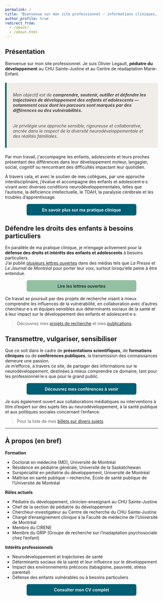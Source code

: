 ```yaml
---
permalink: /
title: "Bienvenue sur mon site professionnel — informations cliniques, profils et ressources"
author_profile: true
redirect_from: 
  - /about/
  - /about.html
---
```


<style>
  .btn {
    display: inline-block;
    padding: 0.75em 1.5em;
    border-radius: 6px;
    font-weight: 600;
    text-decoration: none;
    transition: background-color 0.3s, color 0.3s;
    font-family: inherit;
  }
  .btn-primary {
    background-color: #005f73;
    color: #fff;
  }
  .btn-primary:hover {
    background-color: #003d4a;
    color: #fff;
  }
  .btn-secondary {
    background-color: #94bfa3;
    color: #00332b;
  }
  .btn-secondary:hover {
    background-color: #78967d;
    color: #fff;
  }

  .btn-full {
  display: block;
  width: 100%;
  max-width: 320px;
  margin: 1em auto;
  text-align: center;
  }

  @media (max-width: 500px) {
  .btn-full {
    max-width: 90%;
  }
}
</style>

## Présentation

Bienvenue sur mon site professionnel. Je suis Olivier Legault, **pédiatre du développement** au CHU Sainte-Justine et au Centre de réadaptation Marie-Enfant.

<div style="background-color: #f0ede9; padding: 1.2em 1.5em; margin: 1.5em 0; border-left: 5px solid #005f73; font-style: italic; color: #444444; max-width: 720px;">
  
Mon objectif est de <strong>comprendre, soutenir, outiller et défendre les trajectoires de développement des enfants et adolescents — notamment ceux dont les parcours sont marqués par des différences ou des vulnérabilités.</strong>  
<br>  
Je privilégie une approche sensible, rigoureuse et collaborative, ancrée dans le respect de la diversité neurodéveloppementale et des réalités familiales.
  
</div>

Par mon travail, j'accompagne les enfants, adolescents et leurs proches présentant des différences dans leur développement moteur, langagier, social, cognitif ou rencontrant des difficultés impactant leur quotidien.

À travers cela, et avec le soutien de mes collègues, par une approche interdisciplinaire, j’évalue et accompagne des enfants et adolescent·e·s vivant avec diverses conditions neurodéveloppementales, telles que l’autisme, la déficience intellectuelle, le TDAH, la paralysie cérébrale et les troubles d’apprentissage.

<a href="pratique-clinique" class="btn btn-primary btn-full">
  En savoir plus sur ma pratique clinique
</a>



## Défendre les droits des enfants à besoins particuliers

En parallèle de ma pratique clinique, je m’engage activement pour la **défense des droits et intérêts des enfants et adolescents** à besoins particuliers.  
J’ai publié [plusieurs lettres ouvertes](./lettres_ouvertes/) dans des médias tels que *La Presse* et *Le Journal de Montréal* pour porter leur voix, surtout lorsqu’elle peine à être entendue.

<a href="engagement-public" class="btn btn-secondary btn-full">
  Lire les lettres ouvertes
</a>

Ce travail se poursuit par des projets de recherche visant à mieux comprendre les influences de la vulnérabilité, en collaboration avec d’autres chercheur·e·s et équipes sensibles aux déterminants sociaux de la santé et à leur impact sur le développement des enfants et adolescent·e·s.

> Découvrez mes [projets de recherche](./recherche/) et mes [publications](./publications/).

## Transmettre, vulgariser, sensibiliser

Que ce soit dans le cadre de **présentations scientifiques**, de **formations cliniques** ou de **conférences publiques**, la transmission des connaissances demeure une passion.  
Je m’efforce, à travers ce site, de partager des informations sur le neurodéveloppement, destinées à mieux comprendre ce domaine, tant pour les professionnel·le·s que pour le grand public.

<a href="teaching" class="btn btn-primary btn-full">
  Découvrez mes conférences à venir
</a>

Je suis également ouvert aux collaborations médiatiques ou interventions à titre d’expert sur des sujets liés au neurodéveloppement, à la santé publique et aux politiques sociales concernant l’enfance.

> Pour la liste de mes [billets sur divers sujets](./year-archive/)

---

## À propos (en bref)

**Formation**  
- Doctorat en médecine (MD), Université de Montréal  
- Résidence en pédiatrie générale, Université de la Saskatchewan  
- Surspécialité en pédiatrie du développement, Université de Montréal  
- Maîtrise en santé publique – recherche, École de santé publique de l’Université de Montréal

**Rôles actuels**  
- Pédiatre du développement, clinicien-enseignant au CHU Sainte-Justine  
- Chef de la section de pédiatrie du développement  
- Chercheur-investigateur au Centre de recherche du CHU Sainte-Justine  
- Chargé d’enseignement clinique à la Faculté de médecine de l’Université de Montréal  
- Membre du CIRENE  
- Membre du GRIP (Groupe de recherche sur l’inadaptation psychosociale chez l’enfant)

**Intérêts professionnels**  
- Neurodéveloppement et trajectoires de santé  
- Déterminants sociaux de la santé et leur influence sur le développement  
- Impact des environnements précoces (tabagisme, pauvreté, stress parental)  
- Défense des enfants vulnérables ou à besoins particuliers

<a href="cv" class="btn btn-primary btn-full">
  Consulter mon CV complet
</a>